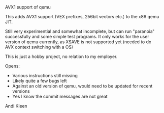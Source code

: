 AVX1 support of qemu

This adds AVX1 support (VEX prefixes, 256bit vectors etc.) to the x86 qemu JIT.

Still very experimential and somewhat incomplete, but can run "paranoia" successfully
and some simple test programs. It only works for the user version of qemu currently, as
XSAVE is not supported yet (needed to do AVX context switching with a OS)

This is just a hobby project, no relation to my employer.

Opens:
- Various instructions still missing
- Likely quite a few bugs left
- Against an old version of qemu, would need to be updated for recent versions
- Yes I know the commit messages are not great

Andi Kleen

